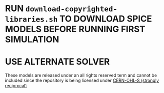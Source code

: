 # RUN `download-copyrighted-libraries.sh` TO DOWNLOAD SPICE MODELS BEFORE RUNNING FIRST SIMULATION

# USE ALTERNATE SOLVER

These models are released under an all rights reserved term and cannot be included since the repository is being licensed under
[CERN-OHL-S (strongly reciprocal)](https://ohwr.org/cern_ohl_s_v2.txt)
